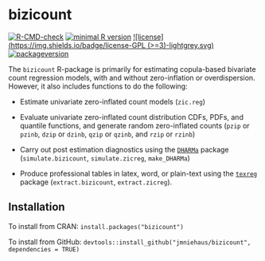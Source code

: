 # bizicount

  <!-- badges: start -->
  [![R-CMD-check](https://github.com/jmniehaus/bizicount/workflows/R-CMD-check/badge.svg)](https://github.com/jmniehaus/bizicount/actions)
  [![minimal R version](https://img.shields.io/badge/R%3E%3D-4.1.0-6666ff.svg)](https://cran.r-project.org/)
  [![license](https://img.shields.io/badge/license-GPL (>=3)-lightgrey.svg)](https://choosealicense.com/)   [![packageversion](https://img.shields.io/badge/Package%20version-1.0.0-orange.svg?style=flat-square)](commits/master)
  <!-- badges: end -->

The `bizicount` R-package is primarily for estimating copula-based bivariate 
count regression models, with and without zero-inflation or overdispersion. 
However, it also includes functions to do the following:

* Estimate univariate zero-inflated count models (`zic.reg`)
     
* Evaluate univariate zero-inflated count distribution CDFs, PDFs, and quantile 
functions, and generate random zero-inflated counts (`pzip` or `pzinb`, `dzip` or `dzinb`, `qzip` or `qzinb`, and `rzip` or `rzinb`)
     
* Carry out post estimation diagnostics using the [`DHARMa`](https://github.com/florianhartig/DHARMa) package (`simulate.bizicount`, `simulate.zicreg`, `make_DHARMa`)
     
* Produce professional tables in latex, word, or plain-text using the [`texreg`](https://github.com/leifeld/texreg) package (`extract.bizicount`, `extract.zicreg`). 
     
## Installation

To install from CRAN: 
`install.packages("bizicount")`

To install from GitHub:
`devtools::install_github("jmniehaus/bizicount", dependencies = TRUE)`

